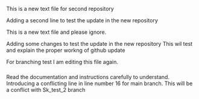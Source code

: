 This is a new text file for second repository

Adding a second line to test the update in the new repository

This is a new text file and please ignore.


Adding some changes to test the update in the new repository
This wil test and explain  the proper workng of github update

For branching test I am editing this file again.

#####

Read the documentation and instructions carefully to understand.
Introducing a conflicting line in line number 16 for main branch. This will be a conflict with Sk_test_2 branch
#####